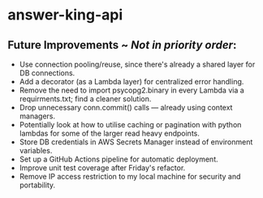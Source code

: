 ﻿# answer-king-api
## Future Improvements ~ *Not in priority order*:
- Use connection pooling/reuse, since there's already a shared layer for DB connections.
- Add a decorator (as a Lambda layer) for centralized error handling.
- Remove the need to import psycopg2.binary in every Lambda via a requirments.txt; find a cleaner solution.
- Drop unnecessary conn.commit() calls — already using context managers.
- Potentially look at how to utilise caching or pagination with python lambdas for some of the larger read heavy endpoints.
- Store DB credentials in AWS Secrets Manager instead of environment variables.
- Set up a GitHub Actions pipeline for automatic deployment.
- Improve unit test coverage after Friday's refactor.
- Remove IP access restriction to my local machine for security and portability.

